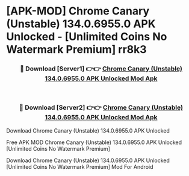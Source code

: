 # [APK-MOD] Chrome Canary (Unstable) 134.0.6955.0 APK Unlocked - [Unlimited Coins No Watermark Premium] rr8k3



<div align="center">
<h3>🔴 Download [Server1] 👉👉 <a href="https://momento.my/?title=Chrome_Canary_(Unstable)_134.0.6955.0_APK_Unlocked">Chrome Canary (Unstable) 134.0.6955.0 APK Unlocked Mod Apk</a></h3><br>

<h3>🔴 Download [Server2] 👉👉 <a href="https://momento.my/?title=Chrome_Canary_(Unstable)_134.0.6955.0_APK_Unlocked">Chrome Canary (Unstable) 134.0.6955.0 APK Unlocked Mod Apk</a></h3>
</div>



Download Chrome Canary (Unstable) 134.0.6955.0 APK Unlocked 

Free APK MOD Chrome Canary (Unstable) 134.0.6955.0 APK Unlocked [Unlimited Coins No Watermark Premium]

Download Chrome Canary (Unstable) 134.0.6955.0 APK Unlocked [Unlimited Coins No Watermark Premium] Mod For Android
